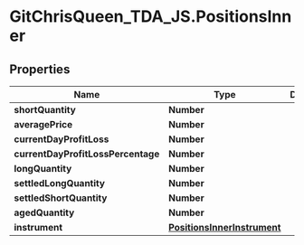 # GitChrisQueen_TDA_JS.PositionsInner

## Properties
Name | Type | Description | Notes
------------ | ------------- | ------------- | -------------
**shortQuantity** | **Number** |  | [optional] 
**averagePrice** | **Number** |  | [optional] 
**currentDayProfitLoss** | **Number** |  | [optional] 
**currentDayProfitLossPercentage** | **Number** |  | [optional] 
**longQuantity** | **Number** |  | [optional] 
**settledLongQuantity** | **Number** |  | [optional] 
**settledShortQuantity** | **Number** |  | [optional] 
**agedQuantity** | **Number** |  | [optional] 
**instrument** | [**PositionsInnerInstrument**](PositionsInnerInstrument.md) |  | [optional] 
